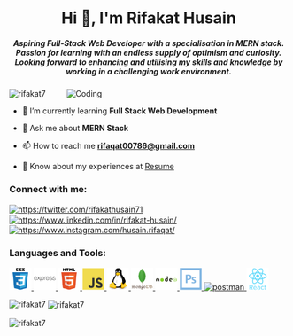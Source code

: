 <h1 align="center">Hi 👋, I'm Rifakat Husain</h1>
<h5 align="center">Aspiring Full-Stack Web Developer with a specialisation in MERN stack. Passion for learning with an endless supply of optimism and curiosity. Looking forward to enhancing and utilising my skills and knowledge by working in a challenging work environment.</h5>
<img align="right" alt="Coding" width="400" src="https://cdn.dribbble.com/users/1008970/screenshots/6251310/blog_post_js.gif">

<p align="left"> <img src="https://komarev.com/ghpvc/?username=rifakat7&label=Profile%20views&color=0e75b6&style=flat" alt="rifakat7" /> </p>


- 🌱 I’m currently learning **Full Stack Web Development**

- 💬 Ask me about **MERN Stack**

- 📫 How to reach me **rifaqat00786@gmail.com**

- 📄 Know about my experiences at [Resume](https://docs.google.com/document/d/1sUvSB3hLEdbmK5LIUwsEtT5FGnjikgF_Pb4sck3CA-A/edit?usp=sharing)

<h3 align="left">Connect with me:</h3>
<p align="left">
<a href="https://twitter.com/rifakathusain71" target="blank"><img align="center" src="https://raw.githubusercontent.com/rahuldkjain/github-profile-readme-generator/master/src/images/icons/Social/twitter.svg" alt="https://twitter.com/rifakathusain71" height="30" width="40" /></a>
<a href="https://www.linkedin.com/in/rifakat-husain/" target="blank"><img align="center" src="https://raw.githubusercontent.com/rahuldkjain/github-profile-readme-generator/master/src/images/icons/Social/linked-in-alt.svg" alt="https://www.linkedin.com/in/rifakat-husain/" height="30" width="40" /></a>
<a href="https://www.instagram.com/husain.rifaqat/" target="blank"><img align="center" src="https://raw.githubusercontent.com/rahuldkjain/github-profile-readme-generator/master/src/images/icons/Social/instagram.svg" alt="https://www.instagram.com/husain.rifaqat/" height="30" width="40" /></a>
</p>

<h3 align="left">Languages and Tools:</h3>
<p align="left"> <a href="https://www.w3schools.com/css/" target="_blank" rel="noreferrer"> <img src="https://raw.githubusercontent.com/devicons/devicon/master/icons/css3/css3-original-wordmark.svg" alt="css3" width="40" height="40"/> </a> <a href="https://expressjs.com" target="_blank" rel="noreferrer"> <img src="https://raw.githubusercontent.com/devicons/devicon/master/icons/express/express-original-wordmark.svg" alt="express" width="40" height="40"/> </a> <a href="https://www.w3.org/html/" target="_blank" rel="noreferrer"> <img src="https://raw.githubusercontent.com/devicons/devicon/master/icons/html5/html5-original-wordmark.svg" alt="html5" width="40" height="40"/> </a> <a href="https://developer.mozilla.org/en-US/docs/Web/JavaScript" target="_blank" rel="noreferrer"> <img src="https://raw.githubusercontent.com/devicons/devicon/master/icons/javascript/javascript-original.svg" alt="javascript" width="40" height="40"/> </a> <a href="https://www.linux.org/" target="_blank" rel="noreferrer"> <img src="https://raw.githubusercontent.com/devicons/devicon/master/icons/linux/linux-original.svg" alt="linux" width="40" height="40"/> </a> <a href="https://www.mongodb.com/" target="_blank" rel="noreferrer"> <img src="https://raw.githubusercontent.com/devicons/devicon/master/icons/mongodb/mongodb-original-wordmark.svg" alt="mongodb" width="40" height="40"/> </a> <a href="https://nodejs.org" target="_blank" rel="noreferrer"> <img src="https://raw.githubusercontent.com/devicons/devicon/master/icons/nodejs/nodejs-original-wordmark.svg" alt="nodejs" width="40" height="40"/> </a> <a href="https://www.photoshop.com/en" target="_blank" rel="noreferrer"> <img src="https://raw.githubusercontent.com/devicons/devicon/master/icons/photoshop/photoshop-line.svg" alt="photoshop" width="40" height="40"/> </a> <a href="https://postman.com" target="_blank" rel="noreferrer"> <img src="https://www.vectorlogo.zone/logos/getpostman/getpostman-icon.svg" alt="postman" width="40" height="40"/> </a> <a href="https://reactjs.org/" target="_blank" rel="noreferrer"> <img src="https://raw.githubusercontent.com/devicons/devicon/master/icons/react/react-original-wordmark.svg" alt="react" width="40" height="40"/> </a> </p>

<p><img align="left" src="https://github-readme-stats.vercel.app/api/top-langs?username=rifakat7&show_icons=true&locale=en&layout=compact"  alt="rifakat7" /></p>

<p>&nbsp;<img align="center" src="https://github-readme-stats.vercel.app/api?username=rifakat7&show_icons=true&locale=en" alt="rifakat7" /></p>

<p><img align="center" src="https://github-readme-streak-stats.herokuapp.com/?user=rifakat7&" alt="rifakat7" /></p>
